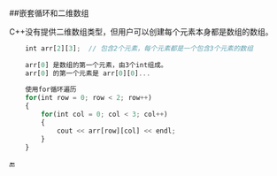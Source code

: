 ##嵌套循环和二维数组

C++没有提供二维数组类型，但用户可以创建每个元素本身都是数组的数组。

```javascript
    int arr[2][3];  // 包含2个元素，每个元素都是一个包含3个元素的数组 
    
    arr[0] 是数组的第一个元素，由3个int组成。
    arr[0] 的第一个元素是 arr[0][0]...
    
    使用for循环遍历
    for(int row = 0; row < 2; row++)
    {
        for(int col = 0; col < 3; col++)
        {
            cout << arr[row][col] << endl;
        }
    }
```

🔚